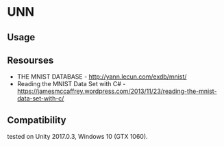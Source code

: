UNN
=====================

## Usage

## Resourses

- THE MNIST DATABASE - http://yann.lecun.com/exdb/mnist/
- Reading the MNIST Data Set with C# - https://jamesmccaffrey.wordpress.com/2013/11/23/reading-the-mnist-data-set-with-c/


## Compatibility

tested on Unity 2017.0.3, Windows 10 (GTX 1060).
